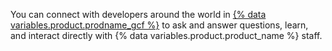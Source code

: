 You can connect with developers around the world in [{% data variables.product.prodname_gcf %}](https://github.community) to ask and answer questions, learn, and interact directly with {% data variables.product.product_name %} staff.
